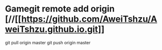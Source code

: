 # Gamegit remote add origin [//[[https://github.com/AweiTshzu/AweiTshzu.github.io.git]]
git pull origin master
git push origin master
